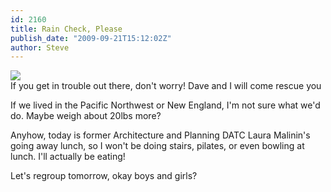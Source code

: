 ```yaml
---
id: 2160
title: Rain Check, Please
publish_date: "2009-09-21T15:12:02Z"
author: Steve
---
```

![](http://www.flagstafffrenzy.org/wp-content/uploads/2009/09/frenzy-to-the-rescue.jpg)  
If you get in trouble out there, don't worry! Dave and I will come rescue you

If we lived in the Pacific Northwest or New England, I'm not sure what we'd do. Maybe weigh about 20lbs more?

Anyhow, today is former Architecture and Planning DATC Laura Malinin's going away lunch, so I won't be doing stairs, pilates, or even bowling at lunch. I'll actually be eating!

Let's regroup tomorrow, okay boys and girls?

